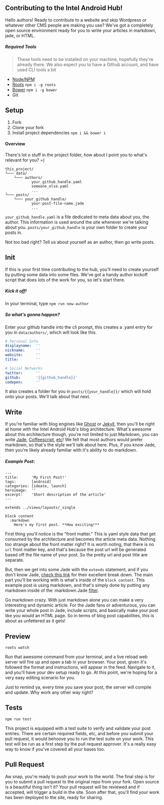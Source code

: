 ## Contributing to the Intel Android Hub!
Hello authors! Ready to contribute to a website and skip Wordpress or whatever other CMS people are making you use? We've got a completely open source environment ready for you to write your articles in markdown, jade, or HTML. 


##### Required Tools
> These tools need to be installed on your machine, hopefully they're already there. We also expect you to have a Github account, and have used CLI tools a bit

- [Node/NPM](https://nodejs.org/)
- [Roots](http://roots.cx/) `npm i -g roots`
- [Bower](http://bower.io/) `npm i -g bower`
- Git





## Setup
1. Fork
2. Clone your fork
3. Install project dependencies `npm i && bower i`

#### Overview
There's lot o stuff in the project folder, how about I point you to what's relevant for you? =)

```dir
this_project/
└─── data/
    └─── authors/
    		your_github_handle.yaml
    		someone_else.yaml
    		...
└─── posts/
    └─── your_github_handle/
    		your-post-file-name.jade
            ...
```

`your_github_handle.yaml` is a file dedicated to meta data about you, the author. This information is used around the site whenever we're talking about you. 
`posts/your_github_handle` is your own folder to create your posts in.

Not too bad right? Tell us about yourself as an author, then go write posts. 




## Init
If this is your first time contributing to the hub, you'll need to create yourself by putting some data into some files. We've got a handy author kickoff script that does lots of the work for you, so let's start there.

##### Kick it off!
In your terminal, type `npm run new-author`

##### So what's gonna happen?
Enter your github handle into the cli prompt, this creates a .yaml entry for you in `data/authors/`, which will look like this. 

```yaml
# Personal Info
displayname:  ''
nickname:     ''
website:      ''
title:        ''

# Social Networks
twitter:      ''
github:       '{{github_handle}}'
codepen:      ''
```

It also creates a folder for you in `posts/{{your_handle}}/` which will hold onto your posts. We'll talk about that next.





## Write
If you're familiar with blog engines like [Ghost](https://ghost.org/) or [Jekyll](http://jekyllrb.com/), then you'll be right at home with the Intel Android Hub's blog architecture. What's awesome about this architecture though, you're not limited to just Markdown, you can write [Jade](http://jade-lang.com/), [Coffeescript](http://coffeescript.org/), [etc](http://jade-lang.com/reference/filters/)! We felt that most authors would prefer markdown, so that's the style we'll talk about here. Plus, if you know Jade, then you're likely already familiar with it's ability to do markdown.

##### Example Post:

```jade
---
title:      'My First Post!'
tags:       [android]
categories: [ideate, launch]
heroimage:  ''
excerpt:    'Short description of the article'
---

extends ../views/layouts/_single

block content
  :markdown
    Here's my first post. **How exciting!**
```

First thing you'll notice is the "front matter." This is yaml style data that get consumed by the architecture and becomes the article meta data. Nothing too strange about the front matter right? It is worth noting, that there is no `url` front matter key, and that's because the post url will be generated based off the file name of your post. So the pretty url and post title are separate.

But, then we get into some Jade with the `extends` statement, and if you don't know Jade, [check this link](http://jade-lang.com/reference/extends/) for their excellent break down. The main part you'll be working with is what's inside of the `block content`. This example post is using markdown, and that's simply done by putting any markdown inside of the :markdown Jade [filter](http://jade-lang.com/reference/filters/). 

Go markdown crazy. With just markdown alone you can make a very interesting and dynamic article. For the Jade fans or adventurous, you can write your whole post in Jade, include scripts, and basically make your post like you would an HTML page. So in terms of blog post capabilities, this is about as unfettered as it gets!



## Preview
`roots watch`

Run that awesome command from your terminal, and a live reload web server will fire up and open a tab in your browser. Your post, given it's followed the format and instructions, will appear in the feed. Navigate to it, and you'll have your dev setup ready to go. At this point, we're hoping for a very easy editing scenario for you.

Just to remind ya, every time you save your post, the server will compile and update. Why work any other way right?




## Tests
`npm run test`

This project is equipped with a test suite to verify and validate your post entries. There are certain required fields, etc, and before you submit your pull request, it would behoove you to run the test suite on your work. This test will be run as a first step by the pull request approver. It's a really easy way to know if you've covered all your bases too.





## Pull Request
Aw snap, you're ready to push your work to the world. The final step is for you to submit a pull request to the original repo from your fork. Open source is a beautiful thing isn't it? Your pull request will be reviewed and if accepted, will trigger a build in the site. Soon after that, you'll find your work has been deployed to the site, ready for sharing.


